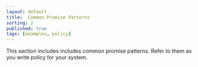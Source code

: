 ```yaml
---
layout: default
title:  Common Promise Patterns
sorting: 2
published: true
tags: [examples, policy]
---
```


This section includes includes common promise patterns. Refer to them as you 
write policy for your system.





